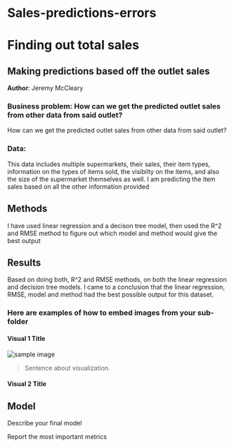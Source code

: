# Sales-predictions-errors
# Finding out total sales
## Making predictions based off the outlet sales

**Author**: Jeremy McCleary

### Business problem: How can we get the predicted outlet sales from other data from said outlet?
How can we get the predicted outlet sales from other data from said outlet?


### Data:
This data includes multiple supermarkets, their sales, their item types, information on the types of items sold, the visibilty on the items, and also the size of the supermarket themselves as well. I am predicting the item sales based on all the other information provided


## Methods
I have used linear regression and a decison tree model, then used the R^2 and RMSE method to figure out which model and method would give the best output

## Results
Based on doing both, R^2 and RMSE methods, on both the linear regression and decision tree models. I came to a conclusion that the linear regression, RMSE, model and method had the best possible output for this dataset.
### Here are examples of how to embed images from your sub-folder


#### Visual 1 Title
![sample image](project1_sample_image.png)

> Sentence about visualization.

#### Visual 2 Title

## Model

Describe your final model

Report the most important metrics
